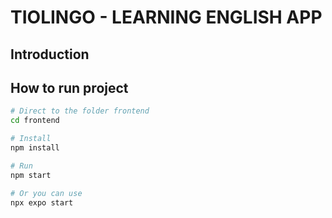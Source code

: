 # TIOLINGO - LEARNING ENGLISH APP

## Introduction


## How to run project
```bash
# Direct to the folder frontend
cd frontend

# Install 
npm install

# Run
npm start

# Or you can use
npx expo start
